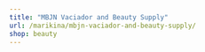 ```yaml
---
title: "MBJN Vaciador and Beauty Supply"
url: /marikina/mbjn-vaciador-and-beauty-supply/
shop: beauty
---
```

